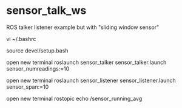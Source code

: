 # sensor_talk_ws
ROS talker listener example but with "sliding window sensor"


vi ~/.bashrc

source devel/setup.bash

open new terminal
roslaunch sensor_talker sensor_talker.launch sensor_numreadings:=10

open new terminal 
roslaunch sensor_listener sensor_listener.launch sensor_span:=10

open new terminal 
rostopic echo /sensor_running_avg

